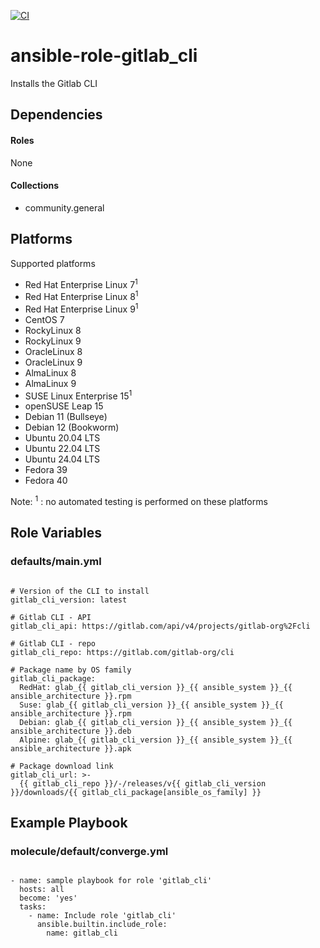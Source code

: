 [![CI](https://github.com/de-it-krachten/ansible-role-gitlab_cli/workflows/CI/badge.svg?event=push)](https://github.com/de-it-krachten/ansible-role-gitlab_cli/actions?query=workflow%3ACI)


# ansible-role-gitlab_cli

Installs the Gitlab CLI



## Dependencies

#### Roles
None

#### Collections
- community.general

## Platforms

Supported platforms

- Red Hat Enterprise Linux 7<sup>1</sup>
- Red Hat Enterprise Linux 8<sup>1</sup>
- Red Hat Enterprise Linux 9<sup>1</sup>
- CentOS 7
- RockyLinux 8
- RockyLinux 9
- OracleLinux 8
- OracleLinux 9
- AlmaLinux 8
- AlmaLinux 9
- SUSE Linux Enterprise 15<sup>1</sup>
- openSUSE Leap 15
- Debian 11 (Bullseye)
- Debian 12 (Bookworm)
- Ubuntu 20.04 LTS
- Ubuntu 22.04 LTS
- Ubuntu 24.04 LTS
- Fedora 39
- Fedora 40

Note:
<sup>1</sup> : no automated testing is performed on these platforms

## Role Variables
### defaults/main.yml
<pre><code>
# Version of the CLI to install
gitlab_cli_version: latest

# Gitlab CLI - API
gitlab_cli_api: https://gitlab.com/api/v4/projects/gitlab-org%2Fcli

# Gitlab CLI - repo
gitlab_cli_repo: https://gitlab.com/gitlab-org/cli

# Package name by OS family
gitlab_cli_package:
  RedHat: glab_{{ gitlab_cli_version }}_{{ ansible_system }}_{{ ansible_architecture }}.rpm
  Suse: glab_{{ gitlab_cli_version }}_{{ ansible_system }}_{{ ansible_architecture }}.rpm
  Debian: glab_{{ gitlab_cli_version }}_{{ ansible_system }}_{{ ansible_architecture }}.deb
  Alpine: glab_{{ gitlab_cli_version }}_{{ ansible_system }}_{{ ansible_architecture }}.apk

# Package download link
gitlab_cli_url: >-
  {{ gitlab_cli_repo }}/-/releases/v{{ gitlab_cli_version }}/downloads/{{ gitlab_cli_package[ansible_os_family] }}
</pre></code>




## Example Playbook
### molecule/default/converge.yml
<pre><code>
- name: sample playbook for role 'gitlab_cli'
  hosts: all
  become: 'yes'
  tasks:
    - name: Include role 'gitlab_cli'
      ansible.builtin.include_role:
        name: gitlab_cli
</pre></code>
